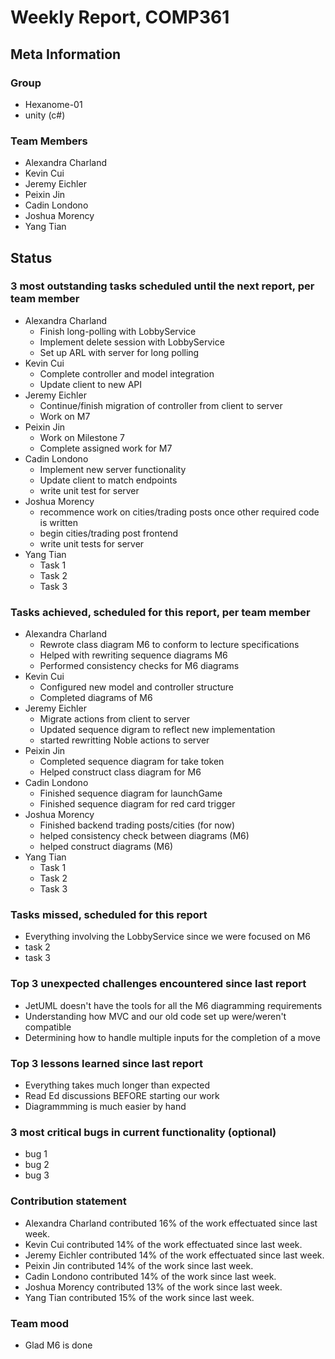 # Weekly Report, COMP361

## Meta Information

### Group

 * Hexanome-01
 * unity (c#)

### Team Members

 * Alexandra Charland
 * Kevin Cui
 * Jeremy Eichler
 * Peixin Jin
 * Cadin Londono
 * Joshua Morency
 * Yang Tian

## Status

### 3 most outstanding tasks scheduled until the next report, per team member

 * Alexandra Charland
   * Finish long-polling with LobbyService
   * Implement delete session with LobbyService
   * Set up ARL with server for long polling
 * Kevin Cui
   * Complete controller and model integration
   * Update client to new API
 * Jeremy Eichler
   * Continue/finish migration of controller from client to server
   * Work on M7
 * Peixin Jin
   * Work on Milestone 7
   * Complete assigned work for M7
 * Cadin Londono
   * Implement new server functionality
   * Update client to match endpoints
   * write unit test for server
 * Joshua Morency
   * recommence work on cities/trading posts once other required code is written
   * begin cities/trading post frontend
   * write unit tests for server
 * Yang Tian
   * Task 1
   * Task 2
   * Task 3

### Tasks achieved, scheduled for this report, per team member

 * Alexandra Charland
   * Rewrote class diagram M6 to conform to lecture specifications
   * Helped with rewriting sequence diagrams M6
   * Performed consistency checks for M6 diagrams
 * Kevin Cui
   * Configured new model and controller structure
   * Completed diagrams of M6
 * Jeremy Eichler
   * Migrate actions from client to server
   * Updated sequence digram to reflect new implementation
   * started rewritting Noble actions to server
 * Peixin Jin
   * Completed sequence diagram for take token
   * Helped construct class diagram for M6
 * Cadin Londono
   * Finished sequence diagram for launchGame
   * Finished sequence diagram for red card trigger
 * Joshua Morency
   * Finished backend trading posts/cities (for now)
   * helped consistency check between diagrams (M6)
   * helped construct diagrams (M6)
 * Yang Tian
   * Task 1
   * Task 2
   * Task 3

### Tasks missed, scheduled for this report

 * Everything involving the LobbyService since we were focused on M6
 * task 2
 * task 3

### Top 3 unexpected challenges encountered since last report

 * JetUML doesn't have the tools for all the M6 diagramming requirements
 * Understanding how MVC and our old code set up were/weren't compatible
 * Determining how to handle multiple inputs for the completion of a move

### Top 3 lessons learned since last report

 * Everything takes much longer than expected
 * Read Ed discussions BEFORE starting our work
 * Diagrammming is much easier by hand

### 3 most critical bugs in current functionality (optional)

 * bug 1
 * bug 2
 * bug 3

### Contribution statement

 * Alexandra Charland contributed 16% of the work effectuated since last week.
 * Kevin Cui contributed 14% of the work effectuated since last week.
 * Jeremy Eichler contributed 14% of the work effectuated since last week.
 * Peixin Jin contributed 14% of the work since last week.
 * Cadin Londono contributed 14% of the work since last week.
 * Joshua Morency contributed 13% of the work since last week.
 * Yang Tian contributed 15% of the work since last week.

### Team mood

 * Glad M6 is done
